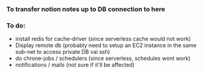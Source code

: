 ### To transfer notion notes up to DB connection to here

### To do: 
  - install redis for cache-driver (since serverless cache would not work)
  - Display remote db (probably need to setup an EC2 instance in the same sub-net to access private DB vai ssh)
  - do chrone-jobs / schedulers (since serverless, schedules wont work)
  - notifications / mails (not sure if it'll be affected)
